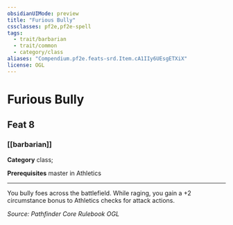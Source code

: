 ```yaml
---
obsidianUIMode: preview
title: "Furious Bully"
cssclasses: pf2e,pf2e-spell
tags:
  - trait/barbarian
  - trait/common
  - category/class
aliases: "Compendium.pf2e.feats-srd.Item.cA1IIy6UEsgETXiX"
license: OGL
---
```

# Furious Bully
## Feat 8
### [[barbarian]]

**Category** class; 



**Prerequisites** master in Athletics
* * *
You bully foes across the battlefield. While raging, you gain a +2 circumstance bonus to Athletics checks for attack actions.

*Source: Pathfinder Core Rulebook*
*OGL*